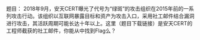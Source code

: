 题目：
2018年9月，安天CERT曝光了代号为“绿斑”的攻击组织在2015年前的一系列攻击行动。该组织以互联网暴露目标和资产为攻击入口，采用社工邮件结合漏洞进行攻击，其活跃周期可能长达十年以上。这里（题目下载链接）是安天CERT的工程师截获的社工邮件，你能从中找到Flag么？

